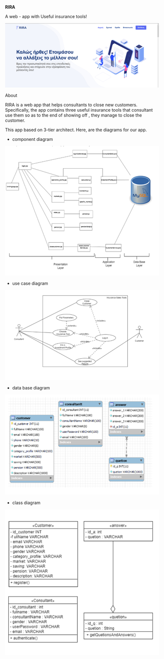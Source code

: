 __RIRA__

A web - app with Useful insurance tools!

![riraWEBAPP](rira.png)

About 

RIRA is a web app that helps consultants to close new customers. Specifically, the app contains three useful insurance tools that consultant use them so as to the end of showing off , they manage to close the customer.

This app based on 3-tier architect. 
Here, are the diagrams for our app. 

* component diagram 

![riraWEBAPP](component.png)

* use case diagram 

![riraWEBAPP](usecase.png)

* data base diagram 

![riraWEBAPP](db.png)

* class diagram

![riraWEBAPP](class.png)
